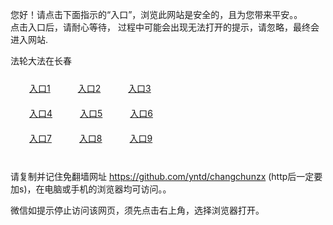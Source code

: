 您好！请点击下面指示的“入口”，浏览此网站是安全的，且为您带来平安。。 <br/>
点击入口后，请耐心等待， 过程中可能会出现无法打开的提示，请忽略，最终会进入网站. </br>

法轮大法在长春<br/>
<div style="padding:10px"><a style="margin:20px" target="_blank" href="https://d2oglook5pyo07.cloudfront.net/2Qpsp?hplxityi" id="ccLink1" rel="nofollow">入口1</a> <a target="_blank" style="margin:20px" href="https://d19ox82hdb2gk3.cloudfront.net/2Qpsp?mxqnnfpz" id="ccLink2" rel="nofollow">入口2</a> <a style="margin:20px" target="_blank" href="https://d23zsgj2zub1qj.cloudfront.net/2Qpsp?kgsdbk" id="ccLink3" rel="nofollow">入口3</a></div>

<div style="padding:10px" ><a style="margin:20px" target="_blank" href="https://d2oglook5pyo07.cloudfront.net/2Qpsp?hplxityi" id="ccLink4" rel="nofollow">入口4</a> <a style="margin:20px" href="https://d19ox82hdb2gk3.cloudfront.net/2Qpsp?mxqnnfpz" target="_blank" id="ccLink5" rel="nofollow">入口5</a> <a style="margin:20px" href="https://d23zsgj2zub1qj.cloudfront.net/2Qpsp?kgsdbk" target="_blank" id="ccLink6" rel="nofollow">入口6</a></div>

<div style="padding:10px"><a style="margin:20px" target="_blank" href="https://d2oglook5pyo07.cloudfront.net/2Qpsp?hplxityi" id="ccLink7" rel="nofollow">入口7</a> <a style="margin:20px" href="https://d19ox82hdb2gk3.cloudfront.net/2Qpsp?mxqnnfpz" target="_blank" id="ccLink8" rel="nofollow">入口8</a> <a style="margin:20px" target="_blank" href="https://d23zsgj2zub1qj.cloudfront.net/2Qpsp?kgsdbk" id="ccLink9" rel="nofollow">入口9</a></div>

<br/>



请复制并记住免翻墙网址 https://github.com/yntd/changchunzx (http后一定要加s)，在电脑或手机的浏览器均可访问。。<br/>

微信如提示停止访问该网页，须先点击右上角，选择浏览器打开。
